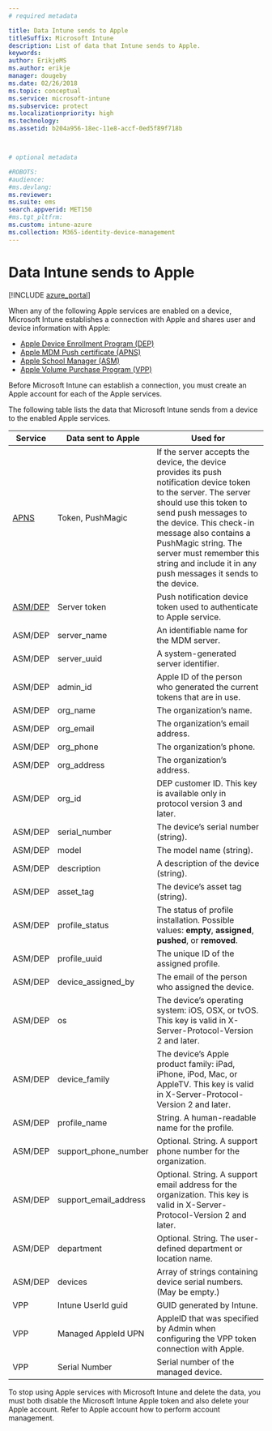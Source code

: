 ```yaml
---
# required metadata

title: Data Intune sends to Apple
titleSuffix: Microsoft Intune
description: List of data that Intune sends to Apple.
keywords:
author: ErikjeMS
ms.author: erikje
manager: dougeby
ms.date: 02/26/2018
ms.topic: conceptual
ms.service: microsoft-intune
ms.subservice: protect
ms.localizationpriority: high
ms.technology:
ms.assetid: b204a956-18ec-11e8-accf-0ed5f89f718b



# optional metadata

#ROBOTS:
#audience:
#ms.devlang:
ms.reviewer: 
ms.suite: ems
search.appverid: MET150
#ms.tgt_pltfrm:
ms.custom: intune-azure
ms.collection: M365-identity-device-management
---
```


# Data Intune sends to Apple

[!INCLUDE [azure_portal](../includes/azure_portal.md)]

When any of the following Apple services are enabled on a device, Microsoft Intune establishes a connection with Apple and shares user and device information with Apple: 

- [Apple Device Enrollment Program (DEP)](../intune/enrollment/device-enrollment-program-enroll-ios.md)
- [Apple MDM Push certificate (APNS)](../intune/enrollment/apple-mdm-push-certificate-get.md)
- [Apple School Manager (ASM)](https://docs.microsoft.com/schooldatasync/apple-school-manager-integration-with-intune-for-education-and-school-data-sync)
- [Apple Volume Purchase Program (VPP)](../intune/apps/vpp-apps-ios.md)

Before Microsoft Intune can establish a connection, you must create an Apple account for each of the Apple services.

The following table lists the data that Microsoft Intune sends from a device to the enabled Apple services. 

| Service | Data sent to Apple | Used for |
|---|---| ---|
| [APNS](https://developer.apple.com/library/content/documentation/Miscellaneous/Reference/MobileDeviceManagementProtocolRef/3-MDM_Protocol/MDM_Protocol.html#//apple_ref/doc/uid/TP40017387-CH3-SW2) | Token, PushMagic | If the server accepts the device, the device provides its push notification device token to the server. The server should use this token to send push messages to the device. This check-in message also contains a PushMagic string. The server must remember this string and include it in any push messages it sends to the device. |
| [ASM/DEP](https://developer.apple.com/library/content/documentation/Miscellaneous/Reference/MobileDeviceManagementProtocolRef/3-MDM_Protocol/MDM_Protocol.html#//apple_ref/doc/uid/TP40017387-CH3-SW2) | Server token | Push notification device token used to authenticate to Apple service. |
| ASM/DEP | server_name | An identifiable name for the MDM server. |
| ASM/DEP | server_uuid | A system-generated server identifier. |
| ASM/DEP | admin_id | Apple ID of the person who generated the current tokens that are in use. |
| ASM/DEP | org_name | The organization’s name. |
| ASM/DEP | org_email | The organization’s email address. |
| ASM/DEP | org_phone | The organization’s phone. |
| ASM/DEP | org_address | The organization’s address. |
| ASM/DEP | org_id | DEP customer ID. This key is available only in protocol version 3 and later. |
| ASM/DEP | serial_number | The device’s serial number (string). |
| ASM/DEP | model | The model name (string). |
| ASM/DEP | description | A description of the device (string). |
| ASM/DEP | asset_tag | The device’s asset tag (string). |
| ASM/DEP | profile_status | The status of profile installation. Possible values: **empty**, **assigned**, **pushed**, or **removed**. |
| ASM/DEP | profile_uuid | The unique ID of the assigned profile. |
| ASM/DEP | device_assigned_by | The email of the person who assigned the device. |
| ASM/DEP | os | The device’s operating system: iOS, OSX, or tvOS. This key is valid in X-Server-Protocol-Version 2 and later. |
| ASM/DEP | device_family | The device’s Apple product family: iPad, iPhone, iPod, Mac, or AppleTV. This key is valid in X-Server-Protocol-Version 2 and later. |
| ASM/DEP | profile_name | String. A human-readable name for the profile. |
| ASM/DEP | support_phone_number | Optional. String. A support phone number for the organization. |
| ASM/DEP | support_email_address | Optional. String. A support email address for the organization. This key is valid in X-Server-Protocol-Version 2 and later. |
| ASM/DEP | department | Optional. String. The user-defined department or location name. |
| ASM/DEP | devices | Array of strings containing device serial numbers. (May be empty.) |
| VPP | Intune UserId guid | GUID generated by Intune. |
| VPP | Managed AppleId UPN | AppleID that was specified by Admin when configuring the VPP token connection with Apple. |
| VPP | Serial Number | Serial number of the managed device. |

To stop using Apple services with Microsoft Intune and delete the data, you must both disable the Microsoft Intune Apple token and also delete your Apple account. Refer to Apple account how to perform account management.


